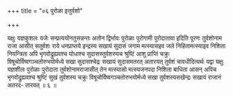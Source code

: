 +++
title = "०६ पुरोळा इत्तुर्वशो"

+++

यक्षुः यज्ञकुशलः यजेः सन्प्रत्ययोनतुसन्नन्तः अतोन द्विर्भावः पुरोळाः पुरोगामी पुरोदातावा इदिति पूरणः तुर्वशोनाम राजा आसीत् सतुर्वशः राये धनप्राप्तये इन्द्रस्य सखायं सुदासं जगाम मत्स्यासइव जले निहितामत्स्याइव निशिता नियन्त्रिता अपि भृगवोद्रुह्यवश्च योधाश्च सुदासस्तुर्वशस्यच श्रुष्टिं आशु प्राप्तिं चक्रुः विषूचोर्विष्वगञ्चतोरुभयोर्मध्ये सखा सुदासश्चेद्रः सखायं सुदासमतरत् अतारयत् तुर्वशं चावधीदित्यर्थः यद्वा यक्षुः यज्ञशीलः पुरोळाः पुरोदाता तुर्वशोनामराजासीत् तेन मत्स्यासो मत्स्यजनपदा निशिता बाधिता आसन् अपिच भृगवोद्रुह्यवश्च श्रुष्टिं सुखं तुर्वशस्य चक्रुः विषूचोर्विष्वगञ्चतोरुभयोर्मध्ये सखा तुर्वशस्यसखेन्द्रः सखायं राजानं अतरद- तारयत् ॥ ६ ॥